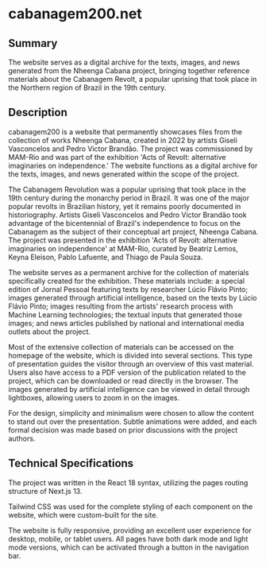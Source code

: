 # cabanagem200.net

## Summary

The website serves as a digital archive for the texts, images, and news generated from the Nheenga Cabana project, bringing together reference materials about the Cabanagem Revolt, a popular uprising that took place in the Northern region of Brazil in the 19th century.

## Description

cabanagem200 is a website that permanently showcases files from the collection of works Nheenga Cabana, created in 2022 by artists Giseli Vasconcelos and Pedro Victor Brandão. The project was commissioned by MAM-Rio and was part of the exhibition 'Acts of Revolt: alternative imaginaries on independence.' The website functions as a digital archive for the texts, images, and news generated within the scope of the project.

The Cabanagem Revolution was a popular uprising that took place in the 19th century during the monarchy period in Brazil. It was one of the major popular revolts in Brazilian history, yet it remains poorly documented in historiography. Artists Giseli Vasconcelos and Pedro Victor Brandão took advantage of the bicentennial of Brazil's independence to focus on the Cabanagem as the subject of their conceptual art project, Nheenga Cabana. The project was presented in the exhibition 'Acts of Revolt: alternative imaginaries on independence' at MAM-Rio, curated by Beatriz Lemos, Keyna Eleison, Pablo Lafuente, and Thiago de Paula Souza.

The website serves as a permanent archive for the collection of materials specifically created for the exhibition. These materials include: a special edition of Jornal Pessoal featuring texts by researcher Lúcio Flávio Pinto; images generated through artificial intelligence, based on the texts by Lúcio Flávio Pinto; images resulting from the artists' research process with Machine Learning technologies; the textual inputs that generated those images; and news articles published by national and international media outlets about the project.

Most of the extensive collection of materials can be accessed on the homepage of the website, which is divided into several sections. This type of presentation guides the visitor through an overview of this vast material. Users also have access to a PDF version of the publication related to the project, which can be downloaded or read directly in the browser. The images generated by artificial intelligence can be viewed in detail through lightboxes, allowing users to zoom in on the images.

For the design, simplicity and minimalism were chosen to allow the content to stand out over the presentation. Subtle animations were added, and each formal decision was made based on prior discussions with the project authors.

## Technical Specifications

The project was written in the React 18 syntax, utilizing the pages routing structure of Next.js 13.

Tailwind CSS was used for the complete styling of each component on the website, which were custom-built for the site.

The website is fully responsive, providing an excellent user experience for desktop, mobile, or tablet users. All pages have both dark mode and light mode versions, which can be activated through a button in the navigation bar.
